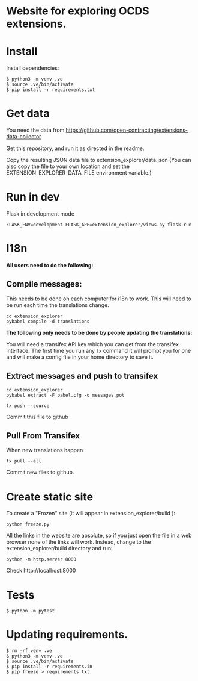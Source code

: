 # Website for exploring OCDS extensions.

# Install

Install dependencies:

```
$ python3 -m venv .ve
$ source .ve/bin/activate
$ pip install -r requirements.txt
```

# Get data

You need the data from https://github.com/open-contracting/extensions-data-collector

Get this repository, and run it as directed in the readme.

Copy the resulting JSON data file to extension_explorer/data.json
(You can also copy the file to your own location and set the EXTENSION_EXPLORER_DATA_FILE environment variable.)


# Run in dev

Flask in development mode
```
FLASK_ENV=development FLASK_APP=extension_explorer/views.py flask run
```

# I18n


**All users need to do the following:**

## Compile messages:

This needs to be done on each computer for i18n to work. This will need to be run each time the translations change.

```
cd extension_explorer
pybabel compile -d translations
```

**The following only needs to be done by people updating the translations:**

You will need a transifex API key which you can get from the transifex interface. 
The first time you run any `tx` command it will prompt you for one and will make a config file in your home directory to save it.

## Extract messages and push to transifex
```
cd extension_explorer
pybabel extract -F babel.cfg -o messages.pot

tx push --source
```

Commit this file to github

## Pull From Transifex

When new translations happen
```
tx pull --all
```
Commit new files to github.



# Create static site

To create a "Frozen" site (it will appear in extension_explorer/build ):

```
python freeze.py
```

All the links in the website are absolute, so if you just open the file in a web browser none of the links will work. 
Instead, change to the extension_explorer/build directory and run:

    python -m http.server 8000

Check http://localhost:8000

# Tests

```
$ python -m pytest
```

# Updating requirements.

```
$ rm -rf venv .ve
$ python3 -m venv .ve
$ source .ve/bin/activate
$ pip install -r requirements.in
$ pip freeze > requirements.txt
```




